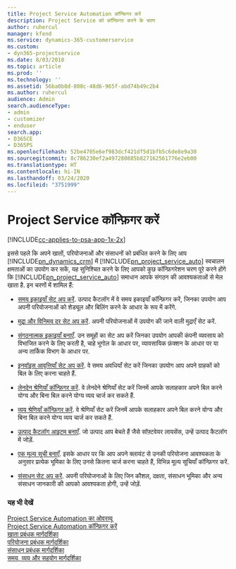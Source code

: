 ```yaml
---
title: Project Service Automation कॉन्फ़िगर करें
description: Project Service को कॉन्फ़िगर करने के चरण
author: ruhercul
manager: kfend
ms.service: dynamics-365-customerservice
ms.custom:
- dyn365-projectservice
ms.date: 8/03/2018
ms.topic: article
ms.prod: ''
ms.technology: ''
ms.assetid: 56ba0b8d-808c-48d6-965f-abd74b49c2b4
ms.author: ruhercul
audience: Admin
search.audienceType:
- admin
- customizer
- enduser
search.app:
- D365CE
- D365PS
ms.openlocfilehash: 52be4705e6ef983dcf421df5d1bfb5c6de8e9a30
ms.sourcegitcommit: 8c786230ef2a497280885b827162561776e2eb00
ms.translationtype: HT
ms.contentlocale: hi-IN
ms.lasthandoff: 03/24/2020
ms.locfileid: "3751999"
---
```

# <a name="configure-project-service"></a>Project Service कॉन्फ़िगर करें

[!INCLUDE[cc-applies-to-psa-app-1x-2x](../includes/cc-applies-to-psa-app-1x-2x.md)]

इससे पहले कि अपने खातों, परियोजनाओं और संसाधनों को प्रबंधित करने के लिए आप [!INCLUDE[pn_dynamics_crm](../includes/pn-dynamics-crm.md)] में [!INCLUDE[pn_project_service_auto](../includes/pn-project-service-auto.md)] स्वचालन क्षमताओं का उपयोग कर सकें, यह सुनिश्चित करने के लिए आपको कुछ कॉन्फ़िगरेशन चरण पूरे करने होंगे कि [!INCLUDE[pn_project_service_auto](../includes/pn-project-service-auto.md)] समाधान आपके संगठन की आवश्यकताओं से मेल खाता है. इन चरणों में शामिल हैं:  
  
-   [समय इकाइयाँ सेट अप करें](../project-service/set-up-time-units.md). उत्पाद कैटलॉग में वे समय इकाइयाँ कॉन्फ़िगर करें, जिनका उपयोग आप अपनी परियोजनाओं को शेड्यूल और बिलिंग करने के आधार के रूप में करेंगे.  
  
-   [मुद्रा और विनिमय दर सेट अप करें](../project-service/set-up-currencies-exchange-rates.md). अपनी परियोजनाओं में उपयोग की जाने वाली मुद्राएँ सेट करें.  
  
-   [संगठनात्मक इकाइयाँ बनाएँ](../project-service/create-organizational-units.md). उन समूहों का सेट अप करें जिनका उपयोग आपकी कंपनी व्यवसाय को विभाजित करने के लिए करती है, चाहे भूगोल के आधार पर, व्यावसायिक फ़ंक्शन के आधार पर या अन्य तार्किक विभाग के आधार पर.  
  
-   [इनवॉइस आवृत्तियाँ सेट अप करें](../project-service/set-up-invoice-frequencies.md). वे समय अवधियाँ सेट करें जिनका उपयोग आप अपने ग्राहकों को बिल के लिए करना चाहते हैं.  
  
-   [लेनदेन श्रेणियाँ कॉन्फ़िगर करें](../project-service/configure-transaction-categories.md). वे लेनदेने श्रेणियाँ सेट करें जिनमें आपके सलाहकार अपने बिल करने योग्य और बिना बिल करने योग्य व्यय चार्ज कर सकते हैं.  
  
-   [व्यय श्रेणियाँ कॉन्फ़िगर करें](../project-service/configure-expense-categories.md). वे श्रेणियाँ सेट करें जिनमें आपके सलाहकार अपने बिल करने योग्य और बिना बिल करने योग्य व्यय चार्ज कर सकते हैं.  
  
-   [उत्पाद कैटलॉग आइटम बनाएँ](../project-service/create-product-catalog-items.md). जो उत्पाद आप बेचते हैं जैसे सॉफ़्टवेयर लायसेंस, उन्हें उत्पाद कैटलॉग में जोड़ें.  
  
-   [एक मूल्य सूची बनाएँ](../project-service/create-price-list.md). इसके आधार पर कि आप अपने क्लायंट से उनकी परियोजना आवश्यकता के अनुसार प्रत्येक भूमिका के लिए उनसे कितना चार्ज करना चाहते हैं, विभिन्न मूल्य सूचियाँ कॉन्फ़िगर करें.  
  
-   [संसाधन सेट अप करें](../project-service/set-up-resources.md). अपनी परियोजनाओं के लिए जिन कौशल, दक्षता, संसाधन भूमिका और अन्य संसाधन जानकारी की आपको आवश्यकता होगी, उन्हें जोड़ें.  
  
### <a name="see-also"></a>यह भी देखें  
 [Project Service Automation का ओवरव्यू](../project-service/overview.md)   
 [Project Service Automation कॉन्फ़िगर करें](../project-service/configure.md)   
 [खाता प्रबंधक मार्गदर्शिका](../project-service/account-manager-guide.md)   
 [परियोजना प्रबंधक मार्गदर्शिका](../project-service/project-manager-guide.md)   
 [संसाधन प्रबंधक मार्गदर्शिका](../project-service/resource-manager-guide.md)   
 [समय, व्यय और सहयोग मार्गदर्शिका](../project-service/time-expense-collaboration-guide.md)
